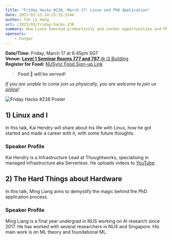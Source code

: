 ```yaml
---
title: "Friday Hacks #238, March 17: Linux and PhD Application"
date: 2023-03-13 14:25:15.5144
author: Toh Li Heng
url: /2023/03/friday-hacks-238
summary: How Linux boosted productivity and career opportunities and PhD applications
sponsors:
    - hangar
---
```


**Date/Time:** Friday, March 17 at 6:45pm SGT<br />
**Venue:** [**Level 1 Seminar Rooms 777 and 787** @ i3 Building](https://goo.gl/maps/aUMwWptKFsajR93b9)<br />
**Register for Food:** [NUSync Food Sign-up Link](https://hckr.cc/fh2223s2-w9)<br />

> **Food 🍕 will be served!**

_If you are unable to come join us physically, you are welcome to join us [online](https://hckr.cc/fhzoom)!_

<img src="/img/2023/fh/238.jpg" alt="Friday Hacks #238 Poster" /><br />

## 1) Linux and I

In this talk, Kai Hendry will share about his life with Linux, how he got started and made a career with it, with some future thoughts.

### Speaker Profile

Kai Hendry is a Infrastructure Lead at Thoughtworks, specialising in managed Infrastructure aka Serverless. He uploads videos to [YouTube](https://www.youtube.com/user/kaihendry).

## 2) The Hard Things about Hardware

In this talk, Ming Liang aims to demystify the magic behind the PhD application process.

### Speaker Profile

Ming Liang is a final year undergrad in NUS working on AI research since 2017. He has worked with several researchers in NUS and Singapore. His main work is on ML theory and foundational ML.
